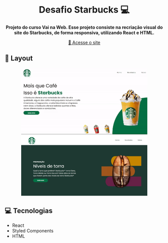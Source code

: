 <h1 align="center" style="font-weight: bold;">Desafio Starbucks 💻</h1>


<p align="center">
    <b>Projeto do curso Vai na Web. Esse projeto consiste na recriação visual do site do Starbucks, de forma responsiva, utilizando React e HTML.</b>
</p>

<p align="center">
     <a href="https://desafio-starbucks-leticia-magalhaes.vercel.app/">📱 Acesse o site</a>
</p>

<h2 id="layout">🎨 Layout</h2>

<p align="center">
    <img src="src/assets/main_page.gif" alt="Main Page" width="400px">
    <img src="src/assets/news-page.jpg" alt="News Page" width="400px">
</p>

<h2 id="technologies">💻 Tecnologias</h2>

- React
- Styled Components
- HTML


